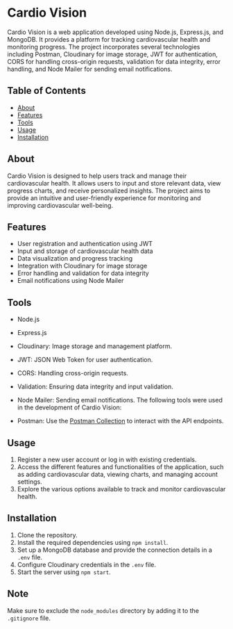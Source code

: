 # Cardio Vision

Cardio Vision is a web application developed using Node.js, Express.js, and MongoDB. It provides a platform for tracking cardiovascular health and monitoring progress. The project incorporates several technologies including Postman, Cloudinary for image storage, JWT for authentication, CORS for handling cross-origin requests, validation for data integrity, error handling, and Node Mailer for sending email notifications.


## Table of Contents

- [About](#about)
- [Features](#features)
- [Tools](#tools)
- [Usage](#usage)
- [Installation](#installation)



## About

Cardio Vision is designed to help users track and manage their cardiovascular health. It allows users to input and store relevant data, view progress charts, and receive personalized insights. The project aims to provide an intuitive and user-friendly experience for monitoring and improving cardiovascular well-being.

## Features

- User registration and authentication using JWT
- Input and storage of cardiovascular health data
- Data visualization and progress tracking
- Integration with Cloudinary for image storage
- Error handling and validation for data integrity
- Email notifications using Node Mailer


## Tools

- Node.js
- Express.js
- Cloudinary: Image storage and management platform.
- JWT: JSON Web Token for user authentication.
- CORS: Handling cross-origin requests.
- Validation: Ensuring data integrity and input validation.
- Node Mailer: Sending email notifications.
The following tools were used in the development of Cardio Vision:

- Postman: Use the [Postman Collection](/path/to/postman_collection.json) to interact with the API endpoints.


## Usage

1. Register a new user account or log in with existing credentials.
2. Access the different features and functionalities of the application, such as adding cardiovascular data, viewing charts, and managing account settings.
3. Explore the various options available to track and monitor cardiovascular health.

## Installation

1. Clone the repository.
2. Install the required dependencies using `npm install`.
3. Set up a MongoDB database and provide the connection details in a `.env` file.
4. Configure Cloudinary credentials in the `.env` file.
5. Start the server using `npm start`.

## Note

Make sure to exclude the `node_modules` directory by adding it to the `.gitignore` file.



